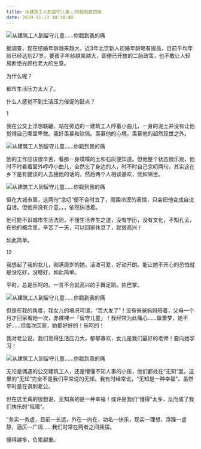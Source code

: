 ```yaml
---
title: 从建筑工人到留守儿童……你戳到我的痛
date: 2019-11-13 18:38:48
---
```


 ![从建筑工人到留守儿童……你戳到我的痛](http://p3.pstatp.com/large/1b770000c542582ea439)

 据调查，现在结婚年龄越来越大，近3年北京新人初婚年龄略有提高，目前平均年龄已经达到27岁。要孩子年龄越来越大，即便已开放的二胎政策，也不敢让人轻易断绝光顾杜老大的生意。

 为什么呢？

 都市生活压力太大了。

 什么人感觉不到生活压力催促的鼓点？

 1

 我在公交上浮想联翩，站在旁边的一建筑工人哼着小曲儿，一身的泥土并没有让他觉得自己哪里卑微。我好羡慕和钦佩。羡慕他的心境，羡慕他的超然现世之外。

 ![从建筑工人到留守儿童……你戳到我的痛](http://p3.pstatp.com/large/1b770000c5435480085d)

 他的工作应该很辛苦，看那一身噗噗的土和石灰便知道。但他整个状态很乐观，他时不时看着窗外哼哼小曲儿，全然忘了身边的人，时不时自己念叨两句，其实这在乡下是有健谈的人去接他的话的，然后两个人相谈甚欢，恍如隔世。

 ![从建筑工人到留守儿童……你戳到我的痛](http://p1.pstatp.com/large/1b740000c38b556a20c7)

 但在大城市里，这两句“念叨”便不合时宜了，周围冷漠的表情，只会把他变成自说自话。但他并没有介意，，，依然快活着。

 他可能不识城市生活法则，不懂生活养生之道，没有学历，没有文化，不知孔孟，在他的概念里，辛苦了一天，可以回家休息了，就很高兴！

 如此简单。

 12

 我想起了我的女儿，刚满周岁的她，活泼可爱，好动开朗。能让她不开心的恐怕就是没吃好，没睡好，如此简单。

 平时，总是乐呵的。一言不合就高兴的手舞足蹈。拍巴掌。

 ![从建筑工人到留守儿童……你戳到我的痛](http://p3.pstatp.com/large/1b750000c42c156df347)

 但是在我的角度，我女儿的境况可谓，“苦大发了”！没有爸爸妈妈陪着，父母一个月才回家看她一次，赤裸裸一「留守儿童」！我经常为此痛心……做噩梦，她不好……但每次回家，她都好好的！乐呵的！

 我对老公说，我们觉得生活压力大，郁郁寡欢，女儿是我们最好的老师！要向她学习！

 ![从建筑工人到留守儿童……你戳到我的痛](http://p3.pstatp.com/large/1b760000c4a530d19e15)

 无论是偶遇的公交建筑工人，还是懵懂不知人事的小孩，他们都处在“无知”里。这里的“无知”完全不是我们平常说的无知。我有时经常说，“无知是一种幸福”。虽然平时是在讽刺老公。

 但在这里真的很想说，无知真的是一种幸福！或许是我们“懂得”太多，反而成了我们快乐的“阻障”。

 “务实—务虚，目前—长远，外在—内在，功名—快乐，现实—理想，浮躁—虚静，逼仄—广阔……我们时常在两者之间摇摆。

 懂得越多，负累越重。
